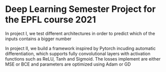 # Deep Learning Semester Project for the EPFL course 2021


In project I, we test different architectures in order to predict which of the inputs contains a bigger number 


In project II, we build a framework inspired by Pytorch incuding automatic differentiation, which supports fully convolutional layers with activation functions such as ReLU, Tanh and Sigmoid. The losses implement are either MSE or BCE and parameters are optimized using Adam or GD
